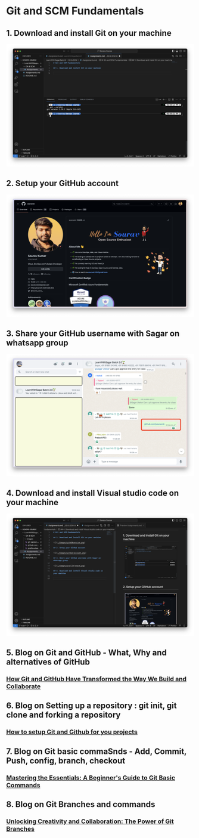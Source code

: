 # Git and SCM Fundamentals

## 1. Download and install Git on your machine

![s](./Images/git%20version.jpg)

## 2. Setup your GitHub account

![](./Images/github-account.jpg)

## 3. Share your GitHub username with Sagar on whatsapp group

![](./Images/profile-share.jpg)

## 4. Download and install Visual studio code on your machine

![](./Images/vscode.jpg)

## 5. Blog on Git and GitHub - What, Why and alternatives of GitHub

### [How Git and GitHub Have Transformed the Way We Build and Collaborate](https://souravk.hashnode.dev/what-is-gitgithub)

## 6. Blog on Setting up a repository : git init, git clone and forking a repository

### [How to setup Git and Github for you projects](https://souravk.hashnode.dev/setup-gitgithub)

## 7. Blog on Git basic commaSnds - Add, Commit, Push, config, branch, checkout

### [Mastering the Essentials: A Beginner's Guide to Git Basic Commands](https://souravk.hashnode.dev/git-commands)

## 8. Blog on Git Branches and commands

### [Unlocking Creativity and Collaboration: The Power of Git Branches](https://souravk.hashnode.dev/git-branch)